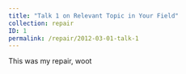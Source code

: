 ```yaml
---
title: "Talk 1 on Relevant Topic in Your Field"
collection: repair
ID: 1
permalink: /repair/2012-03-01-talk-1
---
```


This was my repair, woot
